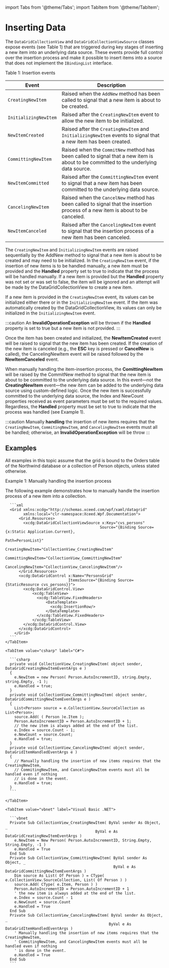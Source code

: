 import Tabs from '@theme/Tabs';
import TabItem from '@theme/TabItem';

# Inserting Data

The `DataGridCollectionView` and `DataGridCollectionViewSource` classes expose events (see Table 1) that are triggered during key stages of inserting a new item into an underlying data source. These events provide full control over the insertion process and make it possible to insert items into a source that does not implement the `IBindingList` interface.

Table 1: Insertion events

| Event | 	Description   |
|-------|-----------------|
| `CreatingNewItem`	| Raised when the `AddNew` method has been called to signal that a new item is about to be created. |
| `InitializingNewItem`	| Raised after the `CreatingNewItem` event to allow the new item to be initialized. |
| `NewItemCreated`	| Raised after the `CreatingNewItem` and `InitializingNewItem` events to signal that a new item has been created. |
| `CommittingNewItem`	| Raised when the `CommitNew` method has been called to signal that a new item is about to be committed to the underlying data source. |
| `NewItemCommitted`	| Raised after the `CommittingNewItem` event to signal that a new item has been committed to the underlying data source. |
| `CancelingNewItem`	| Raised when the `CancelNew` method has been called to signal that the insertion process of a new item is about to be canceled. |
| `NewItemCanceled`	| Raised after the `CancelingNewItem` event to signal that the insertion process of a new item has been canceled. |

The `CreatingNewItem` and `InitializingNewItem` events are raised sequentially by the AddNew method to signal that a new item is about to be created and may need to be initialized. In the `CreatingNewItem` event, if the insertion of new items is to be handled manually, a new item must be provided and the **Handled** property set to true to indicate that the process will be handled manually. If a new item is provided but the **Handled** property was not set or was set to false, the item will be ignored and an attempt will be made by the DataGridCollectionView to create a new item.

If a new item is provided in the `CreatingNewItem` event, its values can be initialized either there or in the `InitializingNewItem` event. If the item was automatically created by the DataGridCollectionView, its values can only be initialized in the `InitializingNewItem` event.

:::caution
An **InvalidOperationException** will be thrown if the **Handled** property is set to true but a new item is not provided.
:::

Once the item has been created and initialized, the **NewItemCreated** event will be raised to signal that the new item has been created. If the creation of the new item is canceled (e.g., the **ESC** key is pressed or **CancelNew** is called), the CancelingNewItem event will be raised followed by the **NewItemCanceled** event. 

When manually handling the item-insertion process, the **ComittingNewItem** will be raised by the CommitNew method to signal that the new item is about to be committed to the underlying data source. In this event—not the **CreatingNewItem** event—the new item can be added to the underlying data source using custom-defined logic. Once the new item is successfully committed to the underlying data source, the Index and NewCount properties received as event parameters must be set to the required values. Regardless, the **Handled** property must be set to true to indicate that the process was handled (see Example 1).

:::caution
Manually **handling** the insertion of new items requires that the `CreatingNewItem`, `CommitingNewItem`, and `CancelingNewItem` events must all be handled; otherwise, an **InvalidOperationException** will be throw
:::

## Examples
All examples in this topic assume that the grid is bound to the Orders table of the Northwind database or a collection of Person objects, unless stated otherwise.

Example 1: Manually handling the insertion process

The following example demonstrates how to manually handle the insertion process of a new item into a collection.

<Tabs>
    <TabItem value="xml" label="XAML" default>

      ```xml
      <Grid xmlns:xcdg="http://schemas.xceed.com/wpf/xaml/datagrid"
            xmlns:local="clr-namespace:Xceed.Wpf.Documentation">
          <Grid.Resources>
            <xcdg:DataGridCollectionViewSource x:Key="cvs_persons"
                                              Source="{Binding Source={x:Static Application.Current},
                                                                Path=PersonList}"
                                              CreatingNewItem="CollectionView_CreatingNewItem"
                                              CommittingNewItem="CollectionView_CommittingNewItem"
                                              CancelingNewItem="CollectionView_CancelingNewItem"/>
          </Grid.Resources>
          <xcdg:DataGridControl x:Name="PersonsGrid"
                                ItemsSource="{Binding Source={StaticResource cvs_persons}}">
            <xcdg:DataGridControl.View>
                <xcdg:TableView>
                  <xcdg:TableView.FixedHeaders>
                      <DataTemplate>
                        <xcdg:InsertionRow/>
                      </DataTemplate>
                  </xcdg:TableView.FixedHeaders>
                </xcdg:TableView>
            </xcdg:DataGridControl.View>
          </xcdg:DataGridControl>
        </Grid>
      ```
    </TabItem>

    <TabItem value="csharp" label="C#">

      ```csharp
      private void CollectionView_CreatingNewItem( object sender, DataGridCreatingNewItemEventArgs e )
      {
        e.NewItem = new Person( Person.AutoIncrementID, string.Empty, string.Empty, -1 );
        e.Handled = true;
      }
      private void CollectionView_CommittingNewItem( object sender, DataGridCommittingNewItemEventArgs e )
      {
        List<Person> source = e.CollectionView.SourceCollection as List<Person>;
        source.Add( ( Person )e.Item );
        Person.AutoIncrementID = Person.AutoIncrementID + 1;
        // the new item is always added at the end of the list.    
        e.Index = source.Count - 1;
        e.NewCount = source.Count;
        e.Handled = true;
      }
      private void CollectionView_CancelingNewItem( object sender, DataGridItemHandledEventArgs e )
      {
        // Manually handling the insertion of new items requires that the CreatingNewItem,
        // CommitingNewItem, and CancelingNewItem events must all be handled even if nothing
        // is done in the event.
        e.Handled = true;
      }
      ```

    </TabItem>

    <TabItem value="vbnet" label="Visual Basic .NET">

      ```vbnet
      Private Sub CollectionView_CreatingNewItem( ByVal sender As Object, _
                                            ByVal e As DataGridCreatingNewItemEventArgs )
        e.NewItem = New Person( Person.AutoIncrementID, String.Empty, String.Empty, -1 )
        e.Handled = True
      End Sub
      Private Sub CollectionView_CommittingNewItem( ByVal sender As Object, _
                                                    ByVal e As DataGridCommittingNewItemEventArgs )
        Dim source As List( Of Person ) = CType( e.CollectionView.SourceCollection, List( Of Person ) )
        source.Add( CType( e.Item, Person ) )
        Person.AutoIncrementID = Person.AutoIncrementID + 1
        ' the new item is always added at the end of the list.
        e.Index = source.Count - 1
        e.NewCount = source.Count
        e.Handled = True
      End Sub
      Private Sub CollectionView_CancelingNewItem( ByVal sender As Object, _
                                                  ByVal e As DataGridItemHandledEventArgs )
        ' Manually handling the insertion of new items requires that the CreatingNewItem,
        ' CommitingNewItem, and CancelingNewItem events must all be handled even if nothing
        ' is done in the event.
        e.Handled = True
      End Sub
      ```

  </TabItem>
</Tabs>